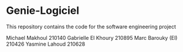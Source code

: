 # Genie-Logiciel
This repository contains the code for the software engineering project

Michael Makhoul 210140
Gabrielle El Khoury 210895
Marc Barouky (El) 210426
Yasmine Lahoud 210628
